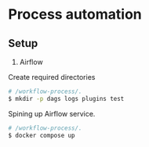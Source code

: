 # Process automation

## Setup

1. Airflow

Create required directories

```sh
# /workflow-process/.
$ mkdir -p dags logs plugins test
```

Spining up Airflow service.

```sh
# /workflow-process/.
$ docker compose up
```
